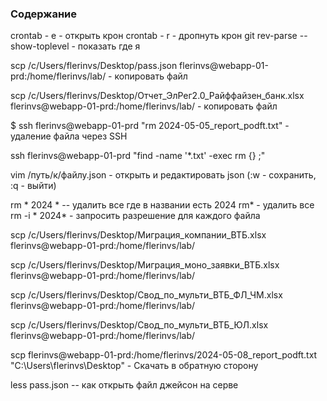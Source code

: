### Содержание  

crontab - e - открыть крон
crontab - r - дропнуть крон
git rev-parse --show-toplevel - показать где я 

scp /c/Users/flerinvs/Desktop/pass.json flerinvs@webapp-01-prd:/home/flerinvs/lab/ - копировать файл

scp /c/Users/flerinvs/Desktop/Отчет_ЭлРег2.0_Райффайзен_банк.xlsx flerinvs@webapp-01-prd:/home/flerinvs/lab/ - копировать файл


$ ssh flerinvs@webapp-01-prd "rm 2024-05-05_report_podft.txt" - удаление файла через SSH

ssh flerinvs@webapp-01-prd "find -name '*.txt' -exec rm {} \;"

vim /путь/к/файлу.json - открыть и редактировать json (:w - сохранить, :q - выйти)

rm * 2024 * -- удалить все где в названии есть 2024
rm* - удалить все
rm -i * 2024* - запросить разрешение для каждого файла 


scp /c/Users/flerinvs/Desktop/Миграция_компании_ВТБ.xlsx flerinvs@webapp-01-prd:/home/flerinvs/lab/

scp /c/Users/flerinvs/Desktop/Миграция_моно_заявки_ВТБ.xlsx flerinvs@webapp-01-prd:/home/flerinvs/lab/

scp /c/Users/flerinvs/Desktop/Свод_по_мульти_ВТБ_ФЛ_ЧМ.xlsx flerinvs@webapp-01-prd:/home/flerinvs/lab/

scp /c/Users/flerinvs/Desktop/Свод_по_мульти_ВТБ_ЮЛ.xlsx flerinvs@webapp-01-prd:/home/flerinvs/lab/



scp flerinvs@webapp-01-prd:/home/flerinvs/2024-05-08_report_podft.txt "C:\Users\flerinvs\Desktop" - Скачать в обратную сторону


less pass.json -- как открыть файл джейсон на серве

